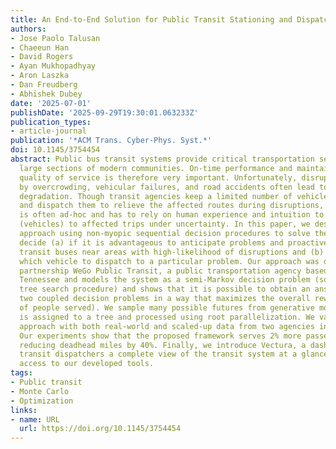```yaml
---
title: An End-to-End Solution for Public Transit Stationing and Dispatch Problem
authors:
- Jose Paolo Talusan
- Chaeeun Han
- David Rogers
- Ayan Mukhopadhyay
- Aron Laszka
- Dan Freudberg
- Abhishek Dubey
date: '2025-07-01'
publishDate: '2025-09-29T19:30:01.063233Z'
publication_types:
- article-journal
publication: '*ACM Trans. Cyber-Phys. Syst.*'
doi: 10.1145/3754454
abstract: Public bus transit systems provide critical transportation services for
  large sections of modern communities. On-time performance and maintaining the reliable
  quality of service is therefore very important. Unfortunately, disruptions caused
  by overcrowding, vehicular failures, and road accidents often lead to service performance
  degradation. Though transit agencies keep a limited number of vehicles in reserve
  and dispatch them to relieve the affected routes during disruptions, the procedure
  is often ad-hoc and has to rely on human experience and intuition to allocate resources
  (vehicles) to affected trips under uncertainty. In this paper, we describe a principled
  approach using non-myopic sequential decision procedures to solve the problem and
  decide (a) if it is advantageous to anticipate problems and proactively station
  transit buses near areas with high-likelihood of disruptions and (b) decide if and
  which vehicle to dispatch to a particular problem. Our approach was developed in
  partnership WeGo Public Transit, a public transportation agency based in Nashville,
  Tennessee and models the system as a semi-Markov decision problem (solved as a Monte-Carlo
  tree search procedure) and shows that it is possible to obtain an answer to these
  two coupled decision problems in a way that maximizes the overall reward (number
  of people served). We sample many possible futures from generative models, each
  is assigned to a tree and processed using root parallelization. We validate our
  approach with both real-world and scaled-up data from two agencies in Tennessee.
  Our experiments show that the proposed framework serves 2% more passengers while
  reducing deadhead miles by 40%. Finally, we introduce Vectura, a dashboard providing
  transit dispatchers a complete view of the transit system at a glance along with
  access to our developed tools.
tags:
- Public transit
- Monte Carlo
- Optimization
links:
- name: URL
  url: https://doi.org/10.1145/3754454
---
```

